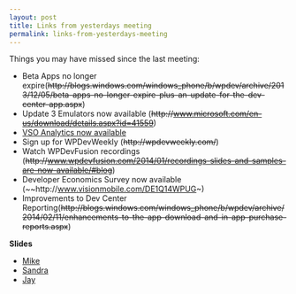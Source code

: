 ```yaml
---
layout: post
title: Links from yesterdays meeting
permalink: links-from-yesterdays-meeting
---
```


Things you may have missed since the last meeting:

* Beta Apps no longer expire(~~http&#58;&#47;&#47;blogs.windows.com/windows_phone/b/wpdev/archive/2013/12/05/beta-apps-no-longer-expire-plus-an-update-for-the-dev-center-app.aspx~~)
* Update 3 Emulators now available (~~http&#58;&#47;&#47;www.microsoft.com/en-us/download/details.aspx?id=41559~~)
* [VSO Analytics now available](http://visualstudiomagazine.com/articles/2014/01/01/tracking-your-windows-phone-app-analytics.aspx)
* Sign up for WPDevWeekly (~~http&#58;&#47;&#47;wpdevweekly.com/~~)
* Watch WPDevFusion recordings (~~http&#58;&#47;&#47;www.wpdevfusion.com/2014/01/recordings-slides-and-samples-are-now-available/#blog~~)
* Developer Economics Survey now available (~~http&#58;&#47;&#47;www.visionmobile.com/DE1Q14WPUG~)
* Improvements to Dev Center Reporting(~~http&#58;&#47;&#47;blogs.windows.com/windows_phone/b/wpdev/archive/2014/02/11/enhancements-to-the-app-download-and-in-app-purchase-reports.aspx~~)

**Slides**

* [Mike](http://sdrv.ms/1c5aB3B)
* [Sandra](http://www.slideshare.net/SandraSears/nokia-presentation-finalig)
* [Jay](https://skydrive.live.com/redir?resid=33AB03F0B0091FCB!30541&authkey=!AKz0EaciJSl8Jrw&ithint=file%2c.pptx)
